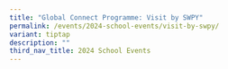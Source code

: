 ```yaml
---
title: "Global Connect Programme: Visit by SWPY"
permalink: /events/2024-school-events/visit-by-swpy/
variant: tiptap
description: ""
third_nav_title: 2024 School Events
---
```


